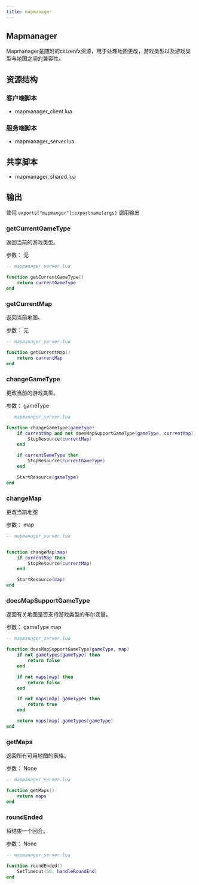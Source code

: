 ```yaml
---
title: mapmanager
---
```


Mapmanager
------
Mapmanager是随附的citizenfx资源，用于处理地图更改，游戏类型以及游戏类型与地图之间的兼容性。




资源结构
------

### 客户端脚本

- mapmanager_client.lua

### 服务端脚本

- mapmanager_server.lua

## 共享脚本

- mapmanager_shared.lua

输出
------

使用 `exports["mapmanger"]:exportname(args)` 调用输出


### getCurrentGameType

返回当前的游戏类型。

参数：
无

```lua
-- mapmanager_server.lua

function getCurrentGameType()
    return currentGameType
end
```

### getCurrentMap

返回当前地图。

参数：
无


```lua
-- mapmanager_server.lua

function getCurrentMap()
    return currentMap
end
```

### changeGameType

更改当前的游戏类型。

参数：
gameType

```lua
-- mapmanager_server.lua

function changeGameType(gameType)
    if currentMap and not doesMapSupportGameType(gameType, currentMap) then
        StopResource(currentMap)
    end

    if currentGameType then
        StopResource(currentGameType)
    end

    StartResource(gameType)
end
```

### changeMap

更改当前地图

参数：
map

```lua
-- mapmanager_server.lua


function changeMap(map)
    if currentMap then
        StopResource(currentMap)
    end

    StartResource(map)
end
```

### doesMapSupportGameType

返回有关地图是否支持游戏类型的布尔变量。

参数：
gameType
map

```lua
-- mapmanager_server.lua

function doesMapSupportGameType(gameType, map)
    if not gametypes[gameType] then
        return false
    end

    if not maps[map] then
        return false
    end

    if not maps[map].gameTypes then
        return true
    end

    return maps[map].gameTypes[gameType]
end
```

### getMaps

返回所有可用地图的表格。

参数：
None

```lua
-- mapmanager_server.lua

function getMaps()
    return maps
end
```

### roundEnded

将结束一个回合。

参数：
None


```lua
-- mapmanager_server.lua

function roundEnded()
    SetTimeout(50, handleRoundEnd)
end
```
